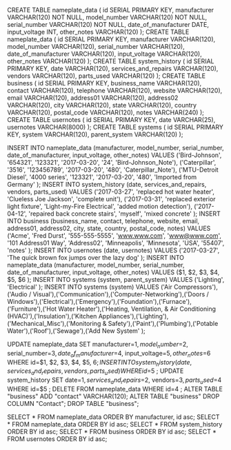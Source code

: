 CREATE TABLE nameplate_data (
	id SERIAL PRIMARY KEY,
	manufacturer VARCHAR(120) NOT NULL,
	model_number VARCHAR(120) NOT NULL,
	serial_number VARCHAR(120) NOT NULL,
  date_of_manufacturer DATE,
  input_voltage INT,
  other_notes VARCHAR(120)
);
CREATE TABLE nameplate_data (
	id SERIAL PRIMARY KEY,
	manufacturer VARCHAR(120),
	model_number VARCHAR(120),
	serial_number VARCHAR(120),
  	date_of_manufacturer VARCHAR(120),
  	input_voltage VARCHAR(120),
    other_notes VARCHAR(120)
);
CREATE TABLE system_history (
	id SERIAL PRIMARY KEY,
	date VARCHAR(120),
	services_and_repairs VARCHAR(120),
	vendors VARCHAR(120),
  	parts_used VARCHAR(120)
);
CREATE TABLE business (
	id SERIAL PRIMARY KEY,
	business_name VARCHAR(120),
	contact VARCHAR(120),
	telephone VARCHAR(120),
	website VARCHAR(120),
	email VARCHAR(120),
  	address01 VARCHAR(120),
  	address02 VARCHAR(120),
	city VARCHAR(120),
	state VARCHAR(120),
  	country VARCHAR(120),
  	postal_code VARCHAR(120),
  	notes VARCHAR(240)
);
CREATE TABLE usernotes (
	id SERIAL PRIMARY KEY,
	date VARCHAR(25),
	usernotes VARCHAR(8000)
);
CREATE TABLE systems (
	id SERIAL PRIMARY KEY,
	system VARCHAR(120),
	parent_system VARCHAR(120)
);

INSERT INTO nameplate_data (manufacturer, model_number, serial_number, date_of_manufacturer, input_voltage, other_notes)
VALUES 
('Bird-Johnson', '654321', '123321', '2017-03-20',  '24', 'Bird-Johnson_Note'),
('Caterpillar', '3516', '123456789', '2017-03-20',  '480', 'Caterpillar_Note'),
('MTU-Detroit Diesel', '4000 series', '123321', '2017-03-20',  '480', 'Imported from Germany'
);
INSERT INTO system_history (date, services_and_repairs, vendors, parts_used)
VALUES ('2017-03-27', 'replaced hot water heater', 'Clueless Joe Jackson', 'complete unit'),
('2017-03-31', 'replaced exterior light fixture', 'Light-my-Fire Electrical', 'added motion detection'), ('2017-04-12', 'repaired back concrete stairs', 'myself', 'mixed concrete'
);
INSERT INTO business (business_name, contact, telephone, website, email, address01, address02, city, state, country, postal_code, notes)
VALUES ('Acme', 'Fred Durst', '555-555-5555', 'www.www.com',  'www@www.com', '101 Address01 Way', 'Address02', 'Minneapolis', 'Minnesota', 'USA', '55407', 'notes'
);
INSERT INTO usernotes (date, usernotes)
VALUES ('2017-03-27', 'The quick brown fox jumps over the lazy dog'
);
INSERT INTO nameplate_data (manufacturer, model_number, serial_number, date_of_manufacturer, input_voltage, other_notes) VALUES ($1, $2, $3, $4, $5, $6
);
INSERT INTO systems (system, parent_system)
VALUES ('Lighting', 'Electrical'
);
INSERT INTO systems (system)
VALUES ('Air Compressors'),('Audio / Visual'),('Communication'),('Computer-Networking'),('Doors / Windows'),('Electrical'),('Emergency'),('Foundation'),('Furnace'),('Furniture'),('Hot Water Heater'),('Heating, Ventilation, & Air Conditioning (HVAC)'),('Insulation'),('Kitchen Appliances'),('Lighting'),('Mechanical_Misc'),('Monitoring & Safety'),('Paint'),('Plumbing'),('Potable Water'),('Roof'),('Sewage'),('Add New System'
);

UPDATE nameplate_data SET manufacturer=$1, model_number=$2, serial_number=$3, date_of_manufacturer=$4, input_voltage=$5, other_notes=$6 WHERE id=$1, $2, $3, $4, $5, $6
;
INSERT INTO system_history (date, services_and_repairs, vendors, parts_used) WHERE id=$5
;
UPDATE system_history SET date=$1, services_and_repairs=$2, vendors=$3, parts_used=$4 WHERE id=$5
;
DELETE FROM nameplate_data WHERE id=4
;
ALTER TABLE "business" ADD "contact" VARCHAR(120);
ALTER TABLE "business" DROP COLUMN "Contact";
DROP TABLE "business";

SELECT * FROM nameplate_data ORDER BY manufacturer, id asc;
SELECT * FROM nameplate_data ORDER BY id asc;
SELECT * FROM system_history ORDER BY id asc;
SELECT * FROM business ORDER BY id asc;
SELECT * FROM usernotes ORDER BY id asc;